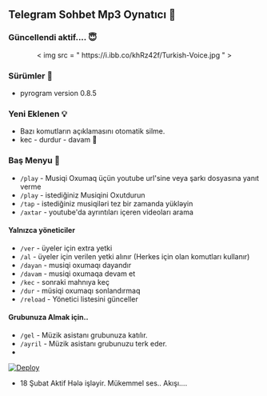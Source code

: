 <h2 align="ASO MUSİC BOT">Telegram Sohbet Mp3 Oynatıcı 🎵</h2>

### Güncellendi aktif.... 😇
<p align="center">
  <   img    src = " https://i.ibb.co/khRz42f/Turkish-Voice.jpg "   >
</p> 

<h3>Sürümler 📮</h3>

- pyrogram version 0.8.5

<h3>Yeni Eklenen 💡</h3>

- Bazı komutların açıklamasını otomatik silme. 
- kec - durdur - davam 🤔
### Baş Menyu 🍭
- `/play` - Musiqi Oxumaq üçün youtube url'sine veya şarkı dosyasına yanıt verme
- `/play` - istediğiniz Musiqini Oxutdurun
- `/tap` - istediğiniz musiqiləri tez bir zamanda yükləyin
- `/axtar` - youtube'da ayrıntıları içeren videoları arama

#### Yalnızca yöneticiler 
- `/ver` - üyeler için extra yetki 
- `/al` - üyeler için verilen yetki alınır (Herkes için olan komutları kullanır) 
- `/dayan` - musiqi oxumaqı dayandır
- `/davam` - musiqi oxumaqa devam et 
- `/kec` - sonraki mahnıya keç
- `/dur` - müsiqi oxumaqı sonlandırmaq
- `/reload` - Yönetici listesini günceller
#### Grubunuza Almak için.. 
- `/gel` - Müzik asistanı  grubunuza katılır. 
- `/ayril` - Müzik asistanı grubunuzu terk eder. 
- 

[![Deploy](https://www.herokucdn.com/deploy/button.svg)](https://heroku.com/deploy?template=https://github.com/Mehmetbaba55/EfsaneMusic)

- 18 Şubat  Aktif Hələ işləyir. Mükemmel ses.. Akışı.... 
